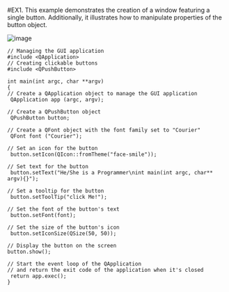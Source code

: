<!-----


----->
#EX1. 
This example demonstrates the creation of a window featuring a single button. Additionally, it illustrates how to manipulate properties of the button object.

![image](https://github.com/kpalaw/Qt-Tutorial/assets/16006116/4337f5b4-276b-4513-832d-84b3aac06edd)

```
// Managing the GUI application
#include <QApplication>
// Creating clickable buttons 
#include <QPushButton> 

int main(int argc, char **argv)
{
// Create a QApplication object to manage the GUI application
 QApplication app (argc, argv); 

// Create a QPushButton object
 QPushButton button; 

// Create a QFont object with the font family set to "Courier"
 QFont font ("Courier"); 

// Set an icon for the button
 button.setIcon(QIcon::fromTheme("face-smile")); 

// Set text for the button
 button.setText("He/She is a Programmer\nint main(int argc, char** argv){}"); 

// Set a tooltip for the button
 button.setToolTip("click Me!"); 

// Set the font of the button's text
 button.setFont(font); 

// Set the size of the button's icon
 button.setIconSize(QSize(50, 50));

// Display the button on the screen
button.show(); 

// Start the event loop of the QApplication 
// and return the exit code of the application when it's closed
 return app.exec(); 
}

